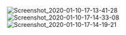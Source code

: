 ![Screenshot_2020-01-10-17-13-41-28](https://user-images.githubusercontent.com/44047322/72145576-62601e00-33cd-11ea-8158-d676acc8c98e.png)
![Screenshot_2020-01-10-17-14-33-08](https://user-images.githubusercontent.com/44047322/72145591-6b50ef80-33cd-11ea-9afa-53fa132c8438.png)
![Screenshot_2020-01-10-17-14-19-21](https://user-images.githubusercontent.com/44047322/72145605-71df6700-33cd-11ea-8272-42a2413c6ab4.png)
